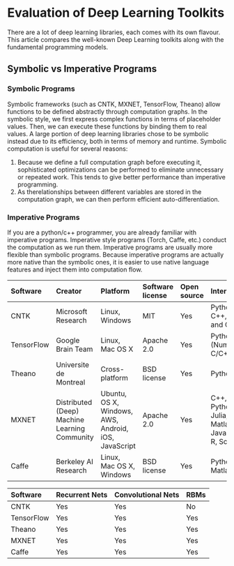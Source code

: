 # Evaluation of Deep Learning Toolkits

There are a lot of deep learning libraries, each comes with its own flavour. This article compares the well-known Deep Learning toolkits along with the fundamental programming models.

##  Symbolic vs Imperative Programs

###  Symbolic Programs

Symbolic frameworks (such as CNTK, MXNET, TensorFlow, Theano) allow functions to be defined abstractly through computation graphs. In the symbolic style, we first express complex functions in terms of placeholder values. Then, we can execute these functions by binding them to real values. A large portion of deep learning libraries chose to be symbolic instead due to its efficiency, both in terms of memory and runtime. Symbolic computation is useful for several reasons:

1. Because we define a full computation graph before executing it, sophisticated optimizations can be performed to eliminate unnecessary or repeated work. This tends to give better performance than imperative programming. 
2. As therelationships between different variables are stored in the computation graph, we can then perform efficient auto-differentiation.


###  Imperative Programs

If you are a python/c++ programmer, you are already familiar with imperative programs. Imperative style programs (Torch, Caffe, etc.) conduct the computation as we run them. Imperative programs are usually more flexible than symbolic programs. Because imperative programs are actually more native than the symbolic ones, it is easier to use native language features and inject them into computation flow. 

| Software | Creator | Platform | Software license | Open source | Interface | CUDA support | 
|:----------|:-------|:---------|:-----------------|:------------|:----------|:------------|
| CNTK | Microsoft Research | Linux, Windows | MIT | Yes | Python, C++, C# and CLI | Yes |
| TensorFlow | Google Brain Team | Linux, Mac OS X| Apache 2.0 | Yes | Python (Numpy), C/C++ | Yes |
| Theano | Universite de Montreal | Cross-platform | BSD license | Yes | Python | Yes | Yes |Yes |
| MXNET | Distributed (Deep) Machine Learning Community | Ubuntu, OS X, Windows, AWS, Android, iOS, JavaScript | Apache 2.0 | Yes | C++, Python, Julia, Matlab, JavaScript, R, Scala | Yes |
| Caffe | Berkeley AI Research | Linux, Mac OS X, Windows | BSD license | Yes | Python, Matlab | Yes |


| Software | Recurrent Nets | Convolutional Nets | RBMs |
|:---------|:---------------|:-------------------|:-----|
| CNTK | Yes | Yes | No |
| TensorFlow | Yes | Yes | Yes|
| Theano | Yes |Yes | Yes |
| MXNET | Yes | Yes | Yes |
| Caffe | Yes | Yes | Yes |
